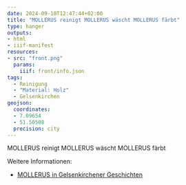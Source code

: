 ```yaml
---
date: 2024-09-10T12:47:44+02:00
title: "MOLLERUS reinigt MOLLERUS wäscht MOLLERUS färbt"
type: hanger
outputs:
- html
- iiif-manifest
resources:
- src: "front.png"
  params:
    iiif: front/info.json
tags:
  - Reinigung
  - "Material: Holz"
  - Gelsenkirchen
geojson:
  coordinates:
  - 7.09654
  - 51.50508
  precision: city
---
```

MOLLERUS reinigt MOLLERUS wäscht MOLLERUS färbt


<div class="notes">
Weitere Informationen:
<ul>
<li><a href="https://www.gelsenkirchener-geschichten.de/forum/viewtopic.php?t=1691">MOLLERUS in Gelsenkirchener Geschichten</a></li>
</ul></div>
